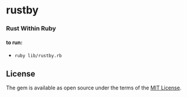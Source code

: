 # rustby

### Rust Within Ruby

#### to run:

- `ruby lib/rustby.rb`

## License

The gem is available as open source under the terms of the [MIT License](https://opensource.org/licenses/MIT).
